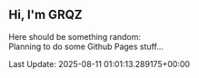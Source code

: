 ## Hi, I'm GRQZ
Here should be something random:  
Planning to do some Github Pages stuff...


Last Update: 2025-08-11 01:01:13.289175+00:00
